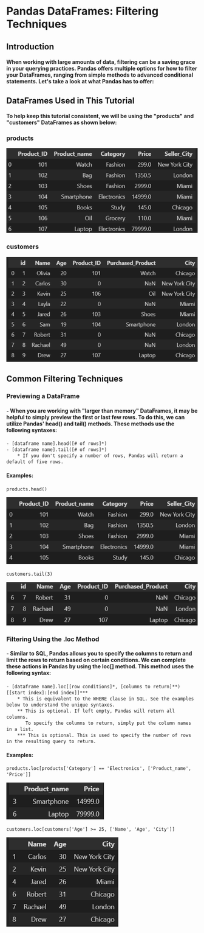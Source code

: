 # Pandas DataFrames: Filtering Techniques
## Introduction
#### When working with large amounts of data, filtering can be a saving grace in your querying practices. Pandas offers multiple options for how to filter your DataFrames, ranging from simple methods to advanced conditional statements. Let's take a look at what Pandas has to offer:
## DataFrames Used in This Tutorial
#### To help keep this tutorial consistent, we will be using the "products" and "customers" DataFrames as shown below:
### products
![This is an image!](Pictures/products.png)
### customers
![This is an image!](Pictures/customers.png)
## Common Filtering Techniques
### Previewing a DataFrame
#### - When you are working with "larger than memory" DataFrames, it may be helpful to simply preview the first or last few rows. To do this, we can utilize Pandas' head() and tail() methods. These methods use the following syntaxes:
    - [dataframe name].head([# of rows]*)
    - [dataframe name].tail([# of rows]*)
        * If you don't specify a number of rows, Pandas will return a default of five rows. 
#### Examples:
    products.head()
  ![This is an image!](Pictures/products_head.png)
  
    customers.tail(3)
  ![This is an image!](Pictures/customers_tail.png)
### Filtering Using the .loc Method
#### - Similar to SQL, Pandas allows you to specify the columns to return and limit the rows to return based on certain conditions. We can complete these actions in Pandas by using the loc[] method. This method uses the following syntax:
    - [dataframe name].loc[[row conditions]*, [columns to return]**)[[start index]:[end index]]***
        * This is equivalent to the WHERE clause in SQL. See the examples below to understand the unique syntaxes.
        ** This is optional. If left empty, Pandas will return all columns. 
           To specify the columns to return, simply put the column names in a list.
        *** This is optional. This is used to specify the number of rows in the resulting query to return.
#### Examples:
    products.loc[products['Category'] == 'Electronics', ['Product_name', 'Price']]
![This is an image](Pictures/products_electronics.png)

    customers.loc[customers['Age'] >= 25, ['Name', 'Age', 'City']]
![This is an image](Pictures/customers_over25.png)
